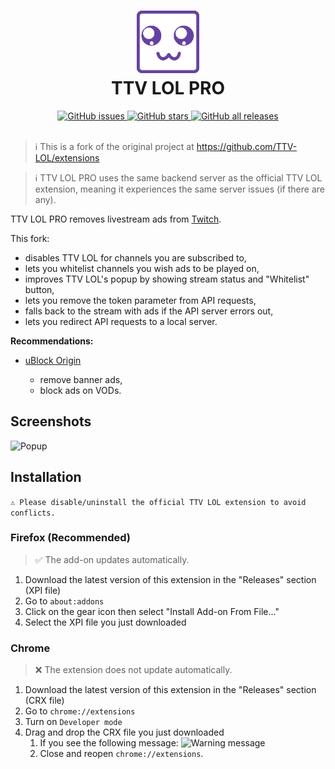 <h1 align="center">
  <img src="src/assets/icon.png" height="100" width="100" alt="Icon" />
  <br />
  TTV LOL PRO
  <br />
</h1>

<div align="center">
  <a href="https://github.com/younesaassila/ttv-lol-pro/issues">
    <img
      alt="GitHub issues"
      src="https://img.shields.io/github/issues/younesaassila/ttv-lol-pro"
    />
  </a>
  <a href="https://github.com/younesaassila/ttv-lol-pro/stargazers">
    <img
      alt="GitHub stars"
      src="https://img.shields.io/github/stars/younesaassila/ttv-lol-pro"
    />
  </a>
  <a href="https://github.com/younesaassila/ttv-lol-pro/releases">
    <img
      alt="GitHub all releases"
      src="https://img.shields.io/github/downloads/younesaassila/ttv-lol-pro/total"
    />
  </a>
</div>

<br />

> ℹ️ This is a fork of the original project at https://github.com/TTV-LOL/extensions

> ℹ️ TTV LOL PRO uses the same backend server as the official TTV LOL extension, meaning it experiences the same server issues (if there are any).

TTV LOL PRO removes livestream ads from [Twitch](https://www.twitch.tv/).

This fork:

- disables TTV LOL for channels you are subscribed to,
- lets you whitelist channels you wish ads to be played on,
- improves TTV LOL's popup by showing stream status and "Whitelist" button,
- lets you remove the token parameter from API requests,
- falls back to the stream with ads if the API server errors out,
- lets you redirect API requests to a local server.

**Recommendations:**

- [uBlock Origin](https://ublockorigin.com/)

  - remove banner ads,
  - block ads on VODs.

## Screenshots

![Popup](https://i.imgur.com/VucfuL6.png)

## Installation

`⚠️ Please disable/uninstall the official TTV LOL extension to avoid conflicts.`

### Firefox (Recommended)

> ✅ The add-on updates automatically.

1. Download the latest version of this extension in the "Releases" section (XPI file)
1. Go to `about:addons`
1. Click on the gear icon then select "Install Add-on From File…"
1. Select the XPI file you just downloaded

### Chrome

> ❌ The extension does not update automatically.

1. Download the latest version of this extension in the "Releases" section (CRX file)
1. Go to `chrome://extensions`
1. Turn on `Developer mode`
1. Drag and drop the CRX file you just downloaded
   1. If you see the following message:
      ![Warning message](https://i.imgur.com/bL08ES3.png)
   1. Close and reopen `chrome://extensions`.
